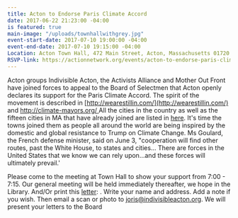 ```yaml
---
title: Acton to Endorse Paris Climate Accord
date: 2017-06-22 21:23:00 -04:00
is featured: true
main-image: "/uploads/townhallwithgrey.jpg"
event-start-date: 2017-07-10 19:00:00 -04:00
event-end-date: 2017-07-10 19:15:00 -04:00
Location: Acton Town Hall, 472 Main Street, Acton, Massachusetts 01720
RSVP-link: https://actionnetwork.org/events/acton-to-endorse-paris-climate-accord
---
```


Acton groups Indivisible Acton, the Activists Alliance and Mother Out Front have joined forces to appeal to the Board of Selectmen that Acton openly declares its support for the Paris Climate Accord. The spirit of the movement is described in [http://wearestillin.com/](http://wearestillin.com/) and [http://climate-mayors.org/ ](http://climate-mayors.org/ )All the cities in the country as well as the fifteen cities in MA that have already joined are listed in [here](http://www.climate-mayors.org/blog/2017/6/5/211-us-climate-mayors-commit-to-adopt-honor-and-uphold-paris-climate-agreement-goals). It's time the towns joined them as people all around the world are being inspired by the domestic and global resistance to Trump on Climate Change. Ms Goulard, the French defense minister, said on June 3, "cooperation will find other routes, past the White House, to states and cities... There are forces in the United States that we know we can rely upon...and these forces will ultimately prevail.'

Please come to the meeting at Town Hall to show your support from 7:00 - 7:15. Our general meeting will be held immediately thereafter, we hope in the Library. And/Or print this [letter](https://docs.google.com/document/d/1MQ2ZQWA70BP-AcZ8lpxY3ZsadKQ8N3FszG1lX4gA8ng/edit?usp=drivesdk):  . Write your name and address. Add a note if you wish. Then email a scan or photo to [joris@indivisibleacton.org](mailto:joris@indivisibleacton.org). We will present your letters to the Board
